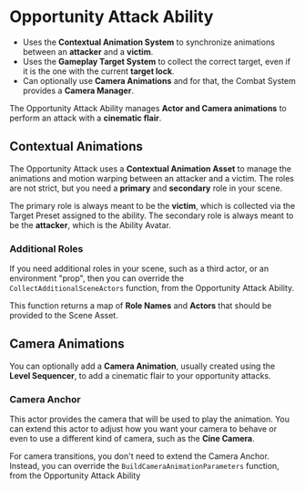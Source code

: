 # Opportunity Attack Ability
<primary-label ref="combat"/>

<tldr>
    <ul>
        <li>Uses the <b>Contextual Animation System</b> to synchronize animations between an <b>attacker</b> and a <b>victim</b>.</li>        
        <li>Uses the <b>Gameplay Target System</b> to collect the correct target, even if it is the one with the current <b>target lock</b>.</li>
        <li>Can optionally use <b>Camera Animations</b> and for that, the Combat System provides a <b>Camera Manager</b>.</li>
    </ul>
</tldr>

The Opportunity Attack Ability manages **Actor and Camera animations** to perform an attack with a **cinematic flair**.

## Contextual Animations

The Opportunity Attack uses a **Contextual Animation Asset** to manage the animations and motion warping between an attacker
and a victim. The roles are not strict, but you need a **primary** and **secondary** role in your scene.

The primary role is always meant to be the **victim**, which is collected via the Target Preset assigned to the ability.
The secondary role is always meant to be the **attacker**, which is the Ability Avatar.

### Additional Roles
<secondary-label ref="wip"/>

If you need additional roles in your scene, such as a third actor, or an environment "prop", then you can override the 
`CollectAdditionalSceneActors` function, from the Opportunity Attack Ability.

This function returns a map of **Role Names** and **Actors** that should be provided to the Scene Asset.

## Camera Animations

You can optionally add a **Camera Animation**, usually created using the **Level Sequencer**, to add a cinematic flair 
to your opportunity attacks.

### Camera Anchor

This actor provides the camera that will be used to play the animation. You can extend this actor to adjust how you want
your camera to behave or even to use a different kind of camera, such as the **Cine Camera**.

For camera transitions, you don't need to extend the Camera Anchor. Instead, you can override the 
`BuildCameraAnimationParameters` function, from the Opportunity Attack Ability